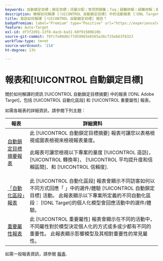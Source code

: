 ```yaml
---
keywords: 自動鎖定目標；鎖定目標；流量分配；常見問題集；faq；疑難排解；疑難排解；報表；自動鎖定目標摘要報表；摘要報表；自動化區段；重要屬性
description: 瞭解如何解譯 [!UICONTROL 自動鎖定目標] 中的活動報表 [!DNL Target].
title: 我該如何解譯 [!UICONTROL 自動鎖定目標] 報告？
badgePremium: label="Premium" type="Positive" url="https://experienceleague.adobe.com/docs/target/using/introduction/intro.html?lang=en#premium newtab=true" tooltip="檢視Target Premium包含的內容。"
feature: Auto-Target
exl-id: df3f2d91-13f8-4acb-ba31-68f91500610b
source-git-commit: 79fcfe80d8c77d59965e6565a36cf15eb63f8323
workflow-type: tm+mt
source-wordcount: '214'
ht-degree: 13%

---
```


# 報表和[!UICONTROL 自動鎖定目標]

關於如何解譯的資訊 [!UICONTROL 自動鎖定目標摘要] 中的報表 [!DNL Adobe Target]，包括 [!UICONTROL 自動化區段] 和 [!UICONTROL 重要屬性] 報表。

如需各報表的詳細資訊，請參閱下列主題：

| 報表 | 詳細資料 |
| --- | --- |
| [自動鎖定目標摘要報表](/help/main/c-reports/personalization-reports/auto-target-summary-report.md) | 此 [!UICONTROL 自動鎖定目標摘要] 報表可讓您以表格檢視或圖表檢視來檢視報表量度。<P>此報表可讓您檢視以下專案的量度 [!UICONTROL 造訪]， [!UICONTROL 轉換率]， [!UICONTROL 平均提升度和信賴區間]、和 [!UICONTROL 信賴度]. |
| [「自動化區段」報表](/help/main/c-reports/c-personalization-insights-reports/automated-segments-report.md) | 此 [!UICONTROL 自動化區段] 報表會顯示不同訪客如何以不同方式回應「 」中的選件/體驗 [!UICONTROL 自動鎖定目標] 活動。 此報表顯示以下專案所定義的不同自動化區段： [!DNL Target]的個人化模型會回應活動中的選件/體驗。 |
| [重要屬性報表](/help/main/c-reports/c-personalization-insights-reports/important-attributes-report.md) | 此 [!UICONTROL 重要屬性] 報表會顯示在不同的活動中，不同屬性對於模型決定個人化的方式或多或少都有不同的重要性。 此報表顯示影響模型及其相對重要性的常見屬性。 |

如需一般報表資訊，請參閱 [報表](/help/main/c-reports/reports.md).
